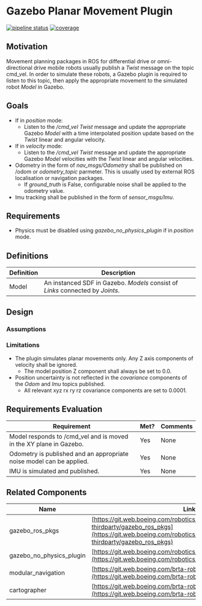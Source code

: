# Gazebo Planar Movement Plugin

[![pipeline status](https://git.web.boeing.com/robotics/ros/gazebo_planar_move_plugin/badges/master/pipeline.svg)](https://git.web.boeing.com/robotics/ros/gazebo_planar_move_plugin/commits/master)
[![coverage](https://git.web.boeing.com/robotics/ros/gazebo_planar_move_plugin/badges/master/coverage.svg)](https://git.web.boeing.com/robotics/ros/gazebo_planar_move_plugin/commits/master)

## Motivation

Movement planning packages in ROS for differential drive or omni-directional drive mobile robots usually publish a _Twist_ message on the topic cmd_vel.
In order to simulate these robots, a Gazebo plugin is required to listen to this topic, then apply the appropriate movement to the simulated robot _Model_ in Gazebo.

## Goals

- If in _position_ mode:
  - Listen to the _/cmd_vel_ _Twist_ message and update the appropriate Gazebo _Model_ with a time interpolated position update based on the _Twist_ linear and angular velocity.
- If in _velocity_ mode:
  - Listen to the _/cmd_vel_ _Twist_ message and update the appropriate Gazebo _Model_ velocities with the _Twist_ linear and angular velocities.
- Odometry in the form of _nav_msgs/Odometry_ shall be published on /odom or _odometry_topic_ parmeter. This is usually used by external ROS localisation or navigation packages.
  - If _ground_truth_ is False, configurable noise shall be applied to the odometry value.
- Imu tracking shall be published in the form of _sensor_msgs/Imu_.

## Requirements

- Physics must be disabled using _gazebo_no_physics_plugin_ if in _position_ mode.

## Definitions

| Definition | Description                                                                                                              |
| ---------- | ------------------------------------------------------------------------------------------------------------------------ |
| Model       | An instanced SDF in Gazebo. _Models_ consist of _Links_ connected by _Joints_.                                                                                                               |

## Design

### Assumptions

### Limitations

- The plugin simulates planar movements only. Any Z axis components of velocity shall be ignored.
  - The model position Z component shall always be set to 0.0.
- Position uncertainty is not reflected in the _covariance_ components of the _Odom_ and _Imu_ topics published.
  - All relevant xyz rx ry rz covariance components are set to 0.0001.

## Requirements Evaluation

| Requirement | Met? | Comments |
| ------------| ------- | ---------- |
| Model responds to /cmd_vel and is moved in the XY plane in Gazebo. | Yes | None |
| Odometry is published and an appropriate noise model can be applied. | Yes | None |
| IMU is simulated and published. | Yes | None |

## Related Components

| Name                | Link                                                                       |
| ------------------- | -------------------------------------------------------------------------- |
| gazebo_ros_pkgs | [https://git.web.boeing.com/robotics/ros-thirdparty/gazebo_ros_pkgs](https://git.web.boeing.com/robotics/ros-thirdparty/gazebo_ros_pkgs) |
| gazebo_no_physics_plugin | [https://git.web.boeing.com/robotics/ros/gazebo_no_physics_plugin](https://git.web.boeing.com/robotics/ros/gazebo_no_physics_plugin) |
| modular_navigation | [https://git.web.boeing.com/brta-robotics/ros/modular_navigation](https://git.web.boeing.com/brta-robotics/ros/modular_navigation) |
| cartographer | [https://git.web.boeing.com/brta-robotics/cartographer](https://git.web.boeing.com/brta-robotics/cartographer) |